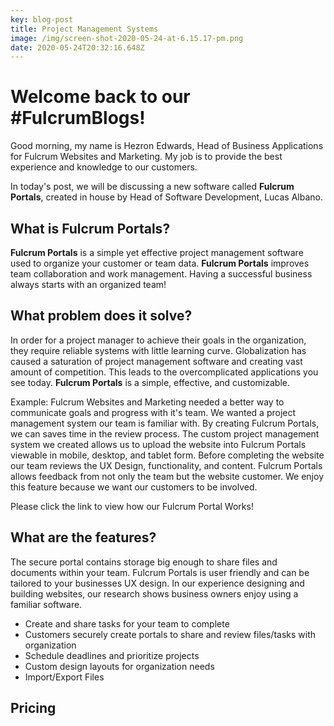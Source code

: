 ```yaml
---
key: blog-post
title: Project Management Systems
image: /img/screen-shot-2020-05-24-at-6.15.17-pm.png
date: 2020-05-24T20:32:16.648Z
---
```

# Welcome back to our #FulcrumBlogs! 

Good morning, my name is Hezron Edwards, Head of Business Applications for Fulcrum Websites and Marketing. My job is to provide the best experience and knowledge to our customers. 

In today's post, we will be discussing a new software called **Fulcrum Portals**, created in house by Head of Software Development, Lucas Albano. 

## What is **Fulcrum Portals**?

**Fulcrum Portals** is a simple yet effective project management software used to organize your customer or team data. **Fulcrum Portals** improves team collaboration and work management. Having a successful business always starts with an organized team! 

## What problem does it solve?

In order for a project manager to achieve their goals in the organization, they require reliable systems with little learning curve. Globalization has caused a saturation of project management software and creating vast amount of competition. This leads to the overcomplicated applications you see today. **Fulcrum Portals** is a simple, effective, and customizable. 

Example: Fulcrum Websites and Marketing needed a better way to communicate goals and progress with it's team. We wanted a project management system our team is familiar with. By creating Fulcrum Portals, we can saves time in the review process. The custom project management system we created allows us to upload the website into Fulcrum Portals viewable in mobile, desktop, and tablet form. Before completing the website our team reviews the UX Design, functionality, and content. Fulcrum Portals allows feedback from not only the team but the website customer. We enjoy this feature because we want our customers to be involved. 

Please click the link to view how our Fulcrum Portal Works!



## What are the features?

The secure portal contains storage big enough to share files and documents within your team. Fulcrum Portals is user friendly and can be tailored to your businesses UX design.  In our experience designing and building websites, our research shows business owners enjoy using a familiar software. 

* Create and share tasks for your team to complete
* Customers securely create portals to share and review files/tasks with organization
* Schedule deadlines and prioritize projects
* Custom design layouts for organization needs
* Import/Export Files

## Pricing



## 

##
